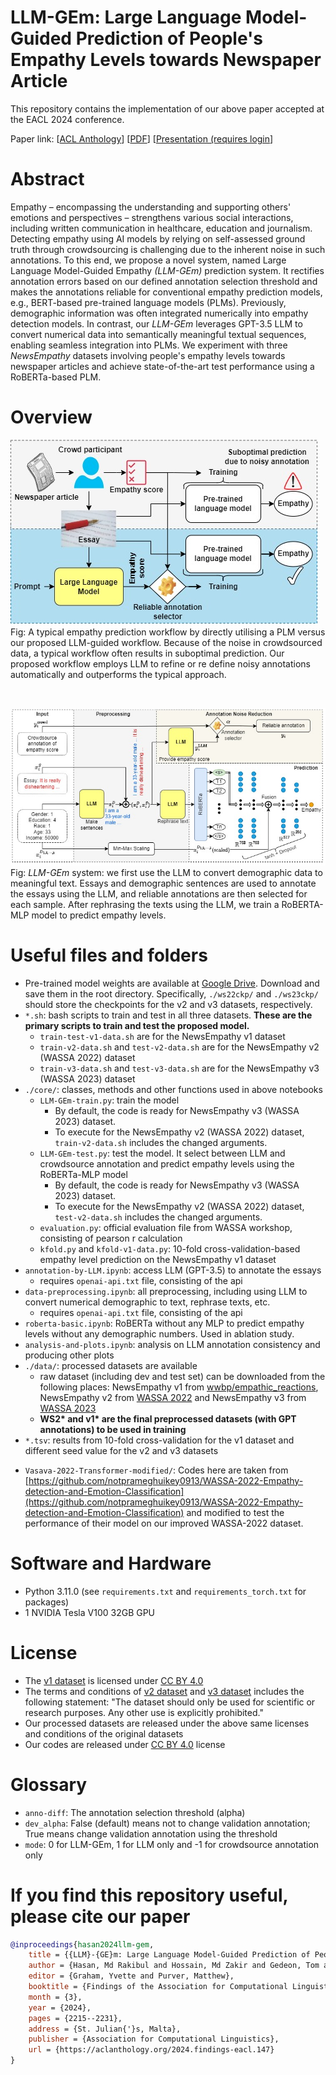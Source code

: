 # LLM-GEm: Large Language Model-Guided Prediction of People's Empathy Levels towards Newspaper Article
This repository contains the implementation of our above paper accepted at the EACL 2024 conference.

Paper link: [[ACL Anthology](https://aclanthology.org/2024.findings-eacl.147)] [[PDF](https://hasan-rakibul.github.io/pdfs/hasan2024LLM-GEm.pdf)] [[Presentation (requires login](https://underline.io/lecture/95401-llm-gem-large-language-model-guided-prediction-of-people-s-empathy-levels-towards-newspaper-article)]

# Abstract
Empathy – encompassing the understanding and supporting others' emotions and perspectives – strengthens various social interactions, including written communication in healthcare, education and journalism. Detecting empathy using AI models by relying on self-assessed ground truth through crowdsourcing is challenging due to the inherent noise in such annotations. To this end, we propose a novel system, named Large Language Model-Guided Empathy _(LLM-GEm)_ prediction system. It rectifies annotation errors based on our defined annotation selection threshold and makes the annotations reliable for conventional empathy prediction models, e.g., BERT-based pre-trained language models (PLMs). Previously, demographic information was often integrated numerically into empathy detection models. In contrast, our _LLM-GEm_ leverages GPT-3.5 LLM to convert numerical data into semantically meaningful textual sequences, enabling seamless integration into PLMs. We experiment with three _NewsEmpathy_ datasets involving people's empathy levels towards newspaper articles and achieve state-of-the-art test performance using a RoBERTa-based PLM.

# Overview
![Overall System](overall-system.jpg)<br>
Fig: A typical empathy prediction workflow by directly utilising a PLM versus our proposed LLM-guided workflow. Because of the noise in crowdsourced data, a typical workflow often results in suboptimal prediction. Our proposed workflow employs LLM to refine or re define noisy annotations automatically and outperforms the typical approach.

&nbsp;
&nbsp;

![LLM-GEm](architecture.jpg)<br>
Fig: _LLM-GEm_ system: we first use the LLM to convert demographic data to meaningful text. Essays and demographic sentences are used to annotate the essays using the LLM, and reliable annotations are then selected for each sample. After rephrasing the texts using the LLM, we train a RoBERTA-MLP model to predict empathy levels.


# Useful files and folders
- Pre-trained model weights are available at [Google Drive](https://drive.google.com/drive/folders/1gA-gvfpkzChb2qIH2HVfO5T8weunf9_5?usp=sharing). Download and save them in the root directory. Specifically, `./ws22ckp/` and `./ws23ckp/` should store the checkpoints for the v2 and v3 datasets, respectively.
- `*.sh`: bash scripts to train and test in all three datasets. **These are the primary scripts to train and test the proposed model.**
	- `train-test-v1-data.sh` are for the NewsEmpathy v1 dataset
	- `train-v2-data.sh` and `test-v2-data.sh` are for the NewsEmpathy v2 (WASSA 2022) dataset
	- `train-v3-data.sh` and `test-v3-data.sh` are for the NewsEmpathy v3 (WASSA 2023) dataset
- `./core/`: classes, methods and other functions used in above notebooks
	- `LLM-GEm-train.py`: train the model
		- By default, the code is ready for NewsEmpathy v3 (WASSA 2023) dataset. 
		- To execute for the NewsEmpathy v2 (WASSA 2022) dataset, `train-v2-data.sh` includes the changed arguments.
	- `LLM-GEm-test.py`: test the model. It select between LLM and crowdsource annotation and predict empathy levels using the RoBERTa-MLP model
		- By default, the code is ready for NewsEmpathy v3 (WASSA 2023) dataset. 
		- To execute for the NewsEmpathy v2 (WASSA 2022) dataset, `test-v2-data.sh` includes the changed arguments.
	- `evaluation.py`: official evaluation file from WASSA workshop, consisting of pearson r calculation
	- `kfold.py` and `kfold-v1-data.py`: 10-fold cross-validation-based empathy level prediction on the NewsEmpathy v1 dataset
- `annotation-by-LLM.ipynb`: access LLM (GPT-3.5) to annotate the essays
	- requires `openai-api.txt` file, consisting of the api
- `data-preprocessing.ipynb`: all preprocessing, including using LLM to convert numerical demographic to text, rephrase texts, etc.
	- requires `openai-api.txt` file, consisting of the api
- `roberta-basic.ipynb`: RoBERTa without any MLP to predict empathy levels without any demographic numbers. Used in ablation study.
- `analysis-and-plots.ipynb`: analysis on LLM annotation consistency and producing other plots
- `./data/`: processed datasets are available
	- raw dataset (including dev and test set) can be downloaded from the following places: NewsEmpathy v1 from [wwbp/empathic\_reactions](https://github.com/wwbp/empathic_reactions), NewsEmpathy v2 from [WASSA 2022](https://codalab.lisn.upsaclay.fr/competitions/834#learn_the_details-datasets) and NewsEmpathy v3 from [WASSA 2023](https://codalab.lisn.upsaclay.fr/competitions/11167#learn_the_details-datasets)
	<!-- - `./intermediate-files/`: generated during intermediate processing of the data but not required in the final training/validation/testing -->
	- **WS2\* and v1\* are the final preprocessed datasets (with GPT annotations) to be used in training**
- `*.tsv`: results from 10-fold cross-validation for the v1 dataset and different seed value for the v2 and v3 datasets
<!-- - Other folders in gitignore
	- `./tmp/`: temporary files of test results and zip file for submission to WASSA 2022 and 2023 -->
- `Vasava-2022-Transformer-modified/`: Codes here are taken from [https://github.com/notprameghuikey0913/WASSA-2022-Empathy-detection-and-Emotion-Classification](https://github.com/notprameghuikey0913/WASSA-2022-Empathy-detection-and-Emotion-Classification) and modified to test the performance of their model on our improved WASSA-2022 dataset.


# Software and Hardware
- Python 3.11.0 (see `requirements.txt` and `requirements_torch.txt` for packages)
- 1 NVIDIA Tesla V100 32GB GPU

# License
- The [v1 dataset](https://github.com/wwbp/empathic_reactions) is licensed under [CC BY 4.0](https://creativecommons.org/licenses/by/4.0/)
- The terms and conditions of [v2 dataset](https://codalab.lisn.upsaclay.fr/competitions/834#learn_the_details-datasets) and [v3 dataset](https://codalab.lisn.upsaclay.fr/competitions/11167#learn_the_details-datasets) includes the following statement: "The dataset should only be used for scientific or research purposes. Any other use is explicitly prohibited."
- Our processed datasets are released under the above same licenses and conditions of the original datasets
- Our codes are released under [CC BY 4.0](https://creativecommons.org/licenses/by/4.0/) license

# Glossary
- `anno-diff`: The annotation selection threshold (alpha)
- `dev_alpha`: False (default) means not to change validation annotation; True means change validation annotation using the threshold
- `mode`: 0 for LLM-GEm, 1 for LLM only and -1 for crowdsource annotation only

# If you find this repository useful, please cite our paper
```bibtex
@inproceedings{hasan2024llm-gem,
    title = {{LLM}-{GE}m: Large Language Model-Guided Prediction of People's Empathy Levels towards Newspaper Article},
    author = {Hasan, Md Rakibul and Hossain, Md Zakir and Gedeon, Tom and Rahman, Shafin},
    editor = {Graham, Yvette and Purver, Matthew},
    booktitle = {Findings of the Association for Computational Linguistics: EACL 2024},
    month = {3},
    year = {2024},
    pages = {2215--2231},
    address = {St. Julian{'}s, Malta},
    publisher = {Association for Computational Linguistics},
    url = {https://aclanthology.org/2024.findings-eacl.147}
}
```
